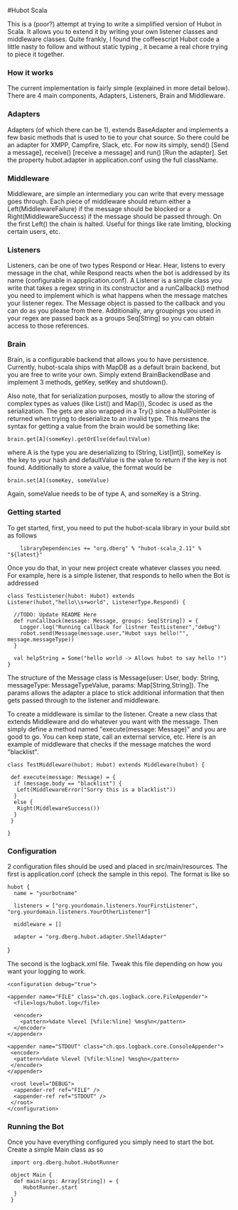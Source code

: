 #Hubot Scala

This is a (poor?) attempt at trying to write a simplified version of Hubot in Scala.  It allows you to extend it by writing your own listener classes and middleware classes.  Quite frankly, I found the coffeescript Hubot code a little nasty to follow and without static typing , it became a real chore trying to piece it together.

### How it works 

The current implementation is fairly simple (explained in more detail below).  There are 4 main components, Adapters, Listeners, Brain and Middleware.

### Adapters 
Adapters (of which there can be 1), extends BaseAdapter and implements a few basic methods that is used to tie to your chat source.  So there could be an adapter for XMPP, Campfire, Slack, etc.  For now its simply, send() [Send a message], receive() [receive a message] and run() [Run the adapter].  Set the property hubot.adapter in application.conf using the full className.

### Middleware 
Middleware, are simple an intermediary you can write that every message goes through.  Each piece of middleware should return either a Left(MiddlewareFailure) if the message should be blocked or a Right(MiddlewareSuccess) if the message should be passed through.  On the first Left() the chain is halted.  Useful for things like rate limiting, blocking certain users, etc.

### Listeners
Listeners, can be one of two types Respond or Hear.  Hear, listens to every message in the chat, while Respond reacts when the bot is addressed by its name (configurable in appplication.conf).  A Listener is a simple class you write that takes a regex string in its constructor and a runCallback() method you need to implement which is what happens when the message matches your listener regex.  The Message object is passed to the callback and you can do as you please from there.  Additionally, any groupings you used in your regex are passed back as a groups Seq[String] so you can obtain access to those references.

### Brain
Brain, is a configurable backend that allows you to have persistence.  Currently, hubot-scala ships with MapDB as a default brain backend, but you are free to write your own.  Simply extend BrainBackendBase and implement 3 methods, getKey, setKey and shutdown().  

Also note, that for serialization purposes, mostly to allow the storing of complex types as values (like List() and Map()), Scodec is used as the serialization.  The gets are also wrapped in a Try{} since a NullPointer is returned when trying to deserialize to an invalid type.  This means the syntax for getting a value from the brain would be something like:

	brain.get[A](someKey).getOrElse(defaultValue)
	
where A is the type you are deserializing to (String, List[Int]), someKey is the key to your hash and defaultValue is the value to return if the key is not found.  Additionally to store a value, the format would be 

	brain.set[A](someKey, someValue)

Again, someValue needs to be of type A, and someKey is a String.

### Getting started 

To get started, first, you need to put the hubot-scala library in your build.sbt as follows

        libraryDependencies += "org.dberg" % "hubot-scala_2.11" % "${latest}"
        
        
Once you do that, in your new project create whatever classes you need.  For example, here is a simple listener, that responds to hello when the Bot is addressed

    class TestListener(hubot: Hubot) extends Listener(hubot,"hello\\s+world", ListenerType.Respond) {

      //TODO: Update README Here 
      def runCallback(message: Message, groups: Seq[String]) = {
        Logger.log("Running callback for listner TestListener","debug")
        robot.send(Message(message.user,"Hubot says hello!"", message.messageType))
      }

      val helpString = Some("hello world -> Allows hubot to say hello !")
    }

The structure of the Message class is Message(user: User, body: String, messageType: MessageTypeValue, params: Map[String,String]).  The params allows the adapter a place to stick additional information that then gets passed through to the listener and middleware.

To create a middleware is similar to the listener.  Create a new class that extends Middleware and do whatever you want with the message.  Then simply define a method named "execute(message: Message)" and you are good to go.  You can keep state, call an external service, etc.  Here is an example of middleware that checks if the message matches the word "blacklist".

    class TestMiddleware(hubot: Hubot) extends Middleware(hubot) {

     def execute(message: Message) = {
      if (message.body == "blacklist") {
       Left(MiddlewareError("Sorry this is a blacklist"))
      }
      else {
       Right(MiddlewareSuccess())
      }
     }
     
    }
    
### Configuration

2 configuration files should be used and placed in src/main/resources.  The first is application.conf (check the sample in this repo). The format is like so 

    hubot {
      name = "yourbotname"

      listeners = ["org.yourdomain.listeners.YourFirstListener",   "org.yourdomain.listeners.YourOtherListener"]

      middleware = []

      adapter = "org.dberg.hubot.adapter.ShellAdapter"
}    

The second is the logback.xml file.  Tweak this file depending on how you want your logging to work.

    <configuration debug="true">

    <appender name="FILE" class="ch.qos.logback.core.FileAppender">
      <file>logs/hubot.log</file>

      <encoder>
        <pattern>%date %level [%file:%line] %msg%n</pattern>
      </encoder>
    </appender>

    <appender name="STDOUT" class="ch.qos.logback.core.ConsoleAppender">
     <encoder>
      <pattern>%date %level [%file:%line] %msg%n</pattern>
     </encoder>
    </appender>

     <root level="DEBUG">
      <appender-ref ref="FILE" />
      <appender-ref ref="STDOUT" />
     </root>
    </configuration>


### Running the Bot 

 Once you have everything configured you simply need to start the bot.  Create a simple Main class as so 
 
     import org.dberg.hubot.HubotRunner
 
     object Main {
      def main(args: Array[String]) = {
         HubotRunner.start
      }
     }

